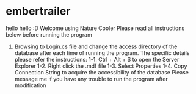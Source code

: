 # embertrailer
hello hello :D
Welcome using Nature Cooler
Please read all instructions below before running the program
1. Browsing to Login.cs file and change the access directory of the database after each time of running the program. The specific details please refer the instructions:
	1-1. Ctrl + Alt + S to open the Server Explorer
    1-2. Right click the .mdf file
    1-3. Select Properties
    1-4. Copy Connection String to acquire the accessibility of the database
Please message me if you have any trouble to run the program after modification
